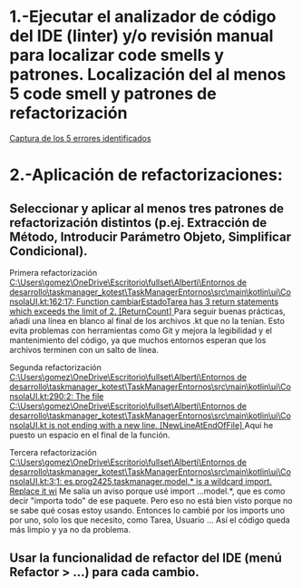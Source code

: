 # 1.-Ejecutar el analizador de código del IDE (linter) y/o revisión manual para localizar code smells y patrones. Localización del al menos 5 code smell y patrones de refactorización

[Captura de los 5 errores identificados](https://github.com/moraalees/TaskManagerEntornos/blob/Bruno/images/debug1/Captura%20de%20pantalla%202025-05-20%20205537.png)

# 2.-Aplicación de refactorizaciones:

## Seleccionar y aplicar al menos tres patrones de refactorización distintos (p.ej. Extracción de Método, Introducir Parámetro Objeto, Simplificar Condicional).

Primera refactorización [C:\Users\gomez\OneDrive\Escritorio\fullset\Alberti\Entornos de desarrollo\taskmanager_kotest\TaskManagerEntornos\src\main\kotlin\ui\ConsolaUI.kt:162:17: Function cambiarEstadoTarea has 3 return statements which exceeds the limit of 2. [ReturnCount]
](https://github.com/moraalees/TaskManagerEntornos/blob/Bruno/images/debug1/Captura%20de%20pantalla%202025-05-20%20210612.png)
Para seguir buenas prácticas, añadí una línea en blanco al final de los archivos .kt que no la tenían. Esto evita problemas con herramientas como Git y mejora la legibilidad y el mantenimiento del código, ya que muchos entornos esperan que los archivos terminen con un salto de línea.

Segunda refactorización [C:\Users\gomez\OneDrive\Escritorio\fullset\Alberti\Entornos de desarrollo\taskmanager_kotest\TaskManagerEntornos\src\main\kotlin\ui\ConsolaUI.kt:290:2: The file C:\Users\gomez\OneDrive\Escritorio\fullset\Alberti\Entornos de desarrollo\taskmanager_kotest\TaskManagerEntornos\src\main\kotlin\ui\ConsolaUI.kt is not ending with a new line. [NewLineAtEndOfFile] ](https://github.com/moraalees/TaskManagerEntornos/blob/Bruno/images/debug1/Captura%20de%20pantalla%202025-05-20%20211814.png)
Aquí he puesto un espacio en el final de la función.

Tercera refactorización [C:\Users\gomez\OneDrive\Escritorio\fullset\Alberti\Entornos de desarrollo\taskmanager_kotest\TaskManagerEntornos\src\main\kotlin\ui\ConsolaUI.kt:3:1: es.prog2425.taskmanager.model.* is a wildcard import. Replace it wi](https://github.com/moraalees/TaskManagerEntornos/blob/Bruno/images/debug1/Captura%20de%20pantalla%202025-05-21%20153923.png)
Me salía un aviso porque usé import ...model.*, que es como decir "importa todo" de ese paquete. Pero eso no está bien visto porque no se sabe qué cosas estoy usando.
Entonces lo cambié por los imports uno por uno, solo los que necesito, como Tarea, Usuario ... Así el código queda más limpio y ya no da problema.

## Usar la funcionalidad de refactor del IDE (menú Refactor > …) para cada cambio.
